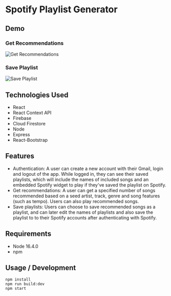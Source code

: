 # Spotify Playlist Generator

## Demo

### Get Recommendations

![Get Recommendations](Get-Recommendations.gif)

### Save Playlist

![Save Playlist](Save-Playlist.gif)

## Technologies Used

* React
* React Context API
* Firebase
* Cloud Firestore
* Node
* Express
* React-Bootstrap

## Features

* Authentication: A user can create a new account with their Gmail, login and logout of the app. While logged in, they can see their saved playlists, which will include the names of included songs and an embedded Spotify widget to play if they've saved the playlist on Spotify.
* Get recommendations: A user can get a specified number of songs recommended based on a seed artist, track, genre and song features (such as tempo). Users can also play recommended songs.
* Save playlists: Users can choose to save recommended songs as a playlist, and can later edit the names of playlists and also save the playlist to to their Spotify accounts after authenticating with Spotify.

## Requirements

* Node 16.4.0
* npm

## Usage / Development

```
npm install
npm run build:dev
npm start
```
